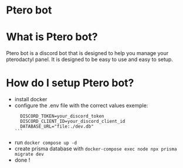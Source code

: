 # Ptero bot

# What is Ptero bot?
Ptero bot is a discord bot that is designed to help you manage your pterodactyl panel. It is designed to be easy to use and easy to setup.

# How do I setup Ptero bot?

- install docker
- configure the .env file with the correct values exemple: 
  ````
    DISCORD_TOKEN=your_discord_token
    DISCORD_CLIENT_ID=your_discord_client_id
    DATABASE_URL="file:./dev.db"
  ```
- run `docker compose up -d`
- create prisma database with `docker-compose exec node npx prisma migrate dev`
- done !